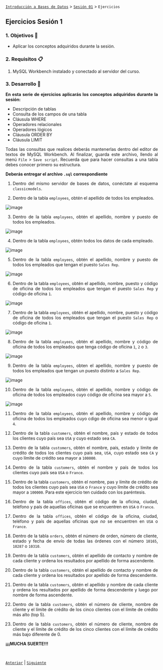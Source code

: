 [`Introducción a Bases de Datos`](../../README.md) > [`Sesión 01`](../Readme.md) > `Ejercicios`
	
## Ejercicios Sesión 1

<div style="text-align: justify;">

### 1. Objetivos :dart:

- Aplicar los conceptos adquiridos durante la sesión.

### 2. Requisitos :clipboard:

1. MySQL Workbench instalado y conectado al servidor del curso.

### 3. Desarrollo :rocket:

**En esta serie de ejercicios aplicarás los conceptos adquiridos durante la sesión:**

- Descripción de tablas  
- Consulta de los campos de una tabla  
- Cláusula WHERE  
- Operadores relacionales  
- Operadores lógicos  
- Cláusula ORDER BY  
- Cláusula LIMIT  

Todas las consultas que realices deberás mantenerlas dentro del editor de textos de MySQL Workbench. Al finalizar, guarda este archivo, llendo al menú `File` > `Save script`. Recuerda que para hacer consultas a una tabla debes conocer primero su estructura.

**Deberás entregar el archivo `.sql` correspondiente**

1. Dentro del mismo servidor de bases de datos, conéctate al esquema `classicmodels`.

2. Dentro de la tabla `employees`, obtén el apellido de todos los empleados.
	
![image](https://user-images.githubusercontent.com/104279978/193722361-f311cb7c-f81b-4eef-8348-5382e493e32c.png)
	

3. Dentro de la tabla `employees`, obtén el apellido, nombre y puesto de todos los empleados.
	
![image](https://user-images.githubusercontent.com/104279978/193722572-dffd5ec1-8d87-46c4-8d6f-33e180ccae51.png)


4. Dentro de la tabla `employees`, obtén todos los datos de cada empleado.
	
![image](https://user-images.githubusercontent.com/104279978/193722633-478432b1-583a-4498-afb3-9c60e7cfbe07.png)
	

5. Dentro de la tabla `employees`, obtén el apellido, nombre y puesto de todos los empleados que tengan el puesto `Sales Rep`.
	
![image](https://user-images.githubusercontent.com/104279978/193722848-a73aad2c-a7ce-480f-ab1a-087099020d0d.png)

	

6. Dentro de la tabla `employees`, obtén el apellido, nombre, puesto y código de oficina de todos los empleados que tengan el puesto `Sales Rep` y código de oficina `1`.

	
![image](https://user-images.githubusercontent.com/104279978/193723994-268c64c1-6d87-4e50-a05f-3fcd525a0434.png)
	
	

7. Dentro de la tabla `employees`, obtén el apellido, nombre, puesto y código de oficina de todos los empleados que tengan el puesto `Sales Rep` o código de oficina `1`.

	
![image](https://user-images.githubusercontent.com/104279978/193724714-d6743dfc-896c-44a8-a842-b17c4b398799.png)
	
	
8. Dentro de la tabla `employees`, obtén el apellido, nombre y código de oficina de todos los empleados que tenga código de oficina `1`, `2` o `3`.
	
![image](https://user-images.githubusercontent.com/104279978/193724965-238046e5-8240-4d1b-bd23-3b4d2d594865.png)
	

9. Dentro de la tabla `employees`, obten el apellido, nombre y puesto de todos los empleados que tengan un puesto distinto a `Sales Rep`.

![image](https://user-images.githubusercontent.com/104279978/193725244-6568e24b-dc19-4470-a190-9b726f3ebb14.png)
	


10. Dentro de la tabla `employees`, obtén el apellido, nombre y código de oficina de todos los empleados cuyo código de oficina sea mayor a `5`.

![image](https://user-images.githubusercontent.com/104279978/193725347-10339465-3c65-4473-83ec-2f60e623c60a.png)

	
	
11. Dentro de la tabla `employees`, obtén el apellido, nombre y código de oficina de todos los empleados cuyo cdigo de oficina sea menor o igual `4`.

	
12. Dentro de la tabla `customers`, obtén el nombre, país y estado de todos los clientes cuyo país sea `USA` y cuyo estado sea `CA`.

	
	
13. Dentro de la tabla `customers`, obtén el nombre, país, estado y límite de crédito de todos los clientes cuyo país sea, `USA`, cuyo estado sea `CA` y cuyo límite de crédito sea mayor a `100000`.

	
	
14. Dentro de la tabla `customers`, obtén el nombre y país de todos los clientes cuyo país sea `USA` o `France`.
	
	

15. Dentro de la tabla `customers`, obtén el nombre, pas y límite de crédito de todos los clientes cuyo país sea `USA` o `France` y cuyo límite de crédito sea mayor a `100000`. Para este ejercicio ten cuidado con los paréntesis.

	
	
16. Dentro de la tabla `offices`, obtén el código de la oficina, ciudad, teléfono y país de aquellas oficinas que se encuentren en `USA` o `France`.

	
	
17. Dentro de la tabla `offices`, obtén el código de la oficina, ciudad, teléfono y país de aquellas oficinas que *no* se encuentren en `USA` o `France`.
	
	

18. Dentro de la tabla `orders`, obtén el número de orden, número de cliente, estado y fecha de envío de todas las órdenes con el número `10165`, `10287` o `10310`.
	
	

19. Dentro de la tabla `customers`, obtén el apellido de contacto y nombre de cada cliente y ordena los resultados por apellido de forma ascendente.
	
	

20. Dentro de la tabla `customers`, obtén el apellido de contacto y nombre de cada cliente y ordena los resultados por apellido de forma descendente.
	
	

21. Dentro de la tabla `customers`, obtén el apellido y nombre de cada cliente y ordena los resultados por apellido de forma descendente y luego por nombre de forma ascendente.
	
	

22. Dentro de la tabla `customers`, obtén el número de cliente, nombre de cliente y el límite de crédito de los cinco clientes con el límite de crédito más alto (top 5).
	
	

23. Dentro de la tabla `customers`, obtén el número de cliente, nombre de cliente y el límite de crédito de los cinco clientes con el límite de crédito más bajo diferente de 0.
	


**¡¡¡MUCHA SUERTE!!!**

<br/>

[`Anterior`](../Readme.md) | [`Siguiente`](../Readme.md)

</div>
